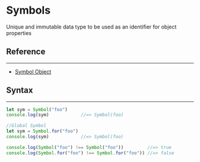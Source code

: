 # Symbols

Unique and immutable data type to be used as an identifier for object properties

## Reference
---

* [Symbol Object](https://developer.mozilla.org/en-US/docs/Web/JavaScript/Reference/Global_Objects/Symbol)

## Syntax
---

```js
let sym = Symbol("foo")
console.log(sym)            //=> Symbol(foo)

//Global Symbol
let sym = Symbol.for("foo")
console.log(sym)            //=> Symbol(foo)

console.log(Symbol("foo") !== Symbol("foo"))         //=> true
console.log(Symbol.for("foo") !== Symbol.for("foo")) //=> false
```